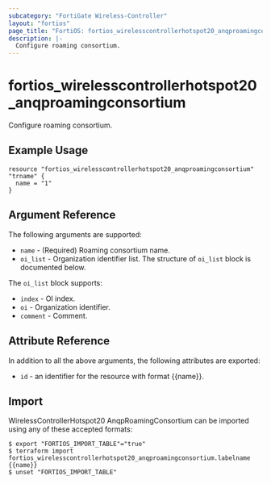 ```yaml
---
subcategory: "FortiGate Wireless-Controller"
layout: "fortios"
page_title: "FortiOS: fortios_wirelesscontrollerhotspot20_anqproamingconsortium"
description: |-
  Configure roaming consortium.
---
```


# fortios_wirelesscontrollerhotspot20_anqproamingconsortium
Configure roaming consortium.

## Example Usage

```hcl
resource "fortios_wirelesscontrollerhotspot20_anqproamingconsortium" "trname" {
  name = "1"
}
```

## Argument Reference

The following arguments are supported:

* `name` - (Required) Roaming consortium name.
* `oi_list` - Organization identifier list. The structure of `oi_list` block is documented below.

The `oi_list` block supports:

* `index` - OI index.
* `oi` - Organization identifier.
* `comment` - Comment.


## Attribute Reference

In addition to all the above arguments, the following attributes are exported:
* `id` - an identifier for the resource with format {{name}}.

## Import

WirelessControllerHotspot20 AnqpRoamingConsortium can be imported using any of these accepted formats:
```
$ export "FORTIOS_IMPORT_TABLE"="true"
$ terraform import fortios_wirelesscontrollerhotspot20_anqproamingconsortium.labelname {{name}}
$ unset "FORTIOS_IMPORT_TABLE"
```
